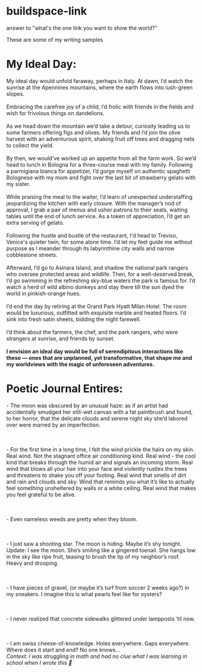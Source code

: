 # buildspace-link
answer to "what's the one link you want to show the world?"
<!DOCTYPE html>
<html>
<head>
<title>Some of my random writing samples</title>
</head>

<body>
    <p> These are some of my writing samples </p>
    <h1> My Ideal Day: </h1>
    My ideal day would unfold faraway, perhaps in Italy.
    At dawn, I’d watch the sunrise at the Apennines mountains, where the earth flows into lush-green slopes. <br><br>
    Embracing the carefree joy of a child, I’d frolic with friends in the fields and wish for frivolous things on dandelions. <br><br>
    As we head down the mountain we’d take a detour, curiosity leading us to some farmers offering figs and olives. My friends and I’d join the olive harvest with an adventurous spirit, shaking fruit off trees and dragging nets to collect the yield. <br><br>
    By then, we would’ve worked up an appetite from all the farm work. So we’d head to lunch in Bologna for a three-course meal with my family. Following a parmigiana bianca for appetizer, I’d gorge myself on authentic spaghetti Bolognese with my mom and fight over the last bit of strawberry gelato with my sister. <br><br>
    While praising the meal to the waiter, I’d learn of unexpected understaffing jeopardizing the kitchen with early closure. With the manager’s nod of approval, I grab a pair of menus and usher patrons to their seats, waiting tables until the end of lunch service. As a token of appreciation, I’d get an extra serving of gelato. <br><br>
    Following the hustle and bustle of the restaurant, I'd head to Treviso, Venice's quieter twin, for some alone time. I’d let my feet guide me without purpose as I meander through its labyrinthine city walls and narrow cobblestone streets. <br><br>
    Afterward, I’d go to Asinara Island, and shadow the national park rangers who oversee protected areas and wildlife. Then, for a well-deserved break, I’d go swimming in the refreshing sky-blue waters the park is famous for. I’d watch a herd of wild albino donkeys and stay there till the sun dyed the world in pinkish-orange hues. <br><br>
    I’d end the day by retiring at the Grand Park Hyatt Milan Hotel. The room would be luxurious, outfitted with exquisite marble and heated floors. I’d sink into fresh satin sheets, bidding the night farewell. <br><br>
    I’d think about the farmers, the chef, and the park rangers, who were strangers at sunrise, and friends by sunset. <br><br>
    <b>I envision an ideal day would be full of serendipitous interactions like these — ones that are unplanned, yet transformative, that shape me and my worldviews with the magic of unforeseen adventures.</b>
    
</body>

<h1> Poetic Journal Entires: </h1>

<body>
- The moon was obscured by an unusual haze: as if an artist had accidentally smudged her still-wet canvas with a fat paintbrush and found, to her horror, that the delicate clouds and serene night sky she’d labored over were marred by an imperfection.

<br><br>- For the first time in a long time, I felt the wind prickle the hairs on my skin. Real wind. Not the stagnant office air conditioning kind. Real wind - the cool kind that breaks through the humid air and signals an incoming storm. Real wind that blows all your hair into your face and violently rustles the trees and threatens to shake you off your footing. Real wind that smells of dirt and rain and clouds and sky. Wind that reminds you what it’s like to actually feel something unsheltered by walls or a white ceiling. Real wind that makes you feel grateful to be alive.

<br><br>- Even nameless weeds are pretty when they bloom.

<br><br>- I just saw a shooting star. The moon is hiding. Maybe it’s shy tonight.
<br>Update: I see the moon. She’s smiling like a gingered toenail. She hangs low in the sky like ripe fruit, teasing to brush the tip of my neighbor’s roof. Heavy and drooping.

<br><br>- I have pieces of gravel, (or maybe it’s turf from soccer 2 weeks ago?) in my sneakers. I imagine this is what pearls feel like for oysters?

<br><br>- I never realized that concrete sidewalks glittered under lampposts ‘til now.

<br><br>- I am swiss cheese-of-knowledge. Holes everywhere. Gaps everywhere. Where does it start and end? No one knows…
<br><i>Context: I was struggling in math and had no clue what I was learning in school when I wrote this 🤣</i>
</body>

</html> 
